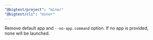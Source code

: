 ```yaml
---
"@bigtest/project": "minor"
"@bigtest/cli": "minor"
---
```


Remove default app and `--no-app.command` option. If no app is provided, none will be launched.
